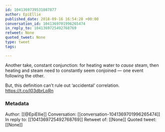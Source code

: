 ```yaml
---
id: 1041369739531087877
author: EpiEllie
published_date: 2018-09-16 16:54:28 +00:00
conversation_id: 1041369701996265474
in_reply_to: 1041369725492768769
retweet: None
quoted_tweet: None
type: tweet
tags:

---
```


Another take, constant conjunction: for heating water to *cause* steam, then heating and steam need to constantly seem conjoined — one event following the other. 

But, this definition can’t rule out ‘accidental’ correlation. https://t.co/I03dbrLpRn

### Metadata

Author: [[@EpiEllie]]
Conversation: [[conversation-1041369701996265474]]
In reply to: [[1041369725492768769]]
Retweet of: [[None]]
Quoted tweet: [[None]]
